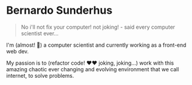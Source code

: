 # Bernardo Sunderhus
> No i'll not fix your computer! not joking! - said every computer scientist ever...

I'm (almost! :pray:) a computer scientist and currently working as a front-end web dev.

My passion is to (refactor code! :heart::heart: joking, joking...) work with this amazing chaotic ever changing and evolving environment that we call internet, to solve problems.

